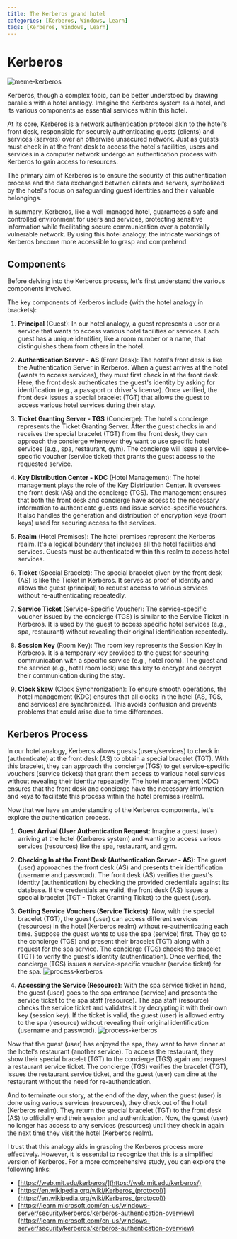 ```yaml
---
title: The Kerberos grand hotel
categories: [Kerberos, Windows, Learn]
tags: [Kerberos, Windows, Learn]
---
```


# Kerberos

![meme-kerberos](/assets/img/posts/kerberos/meme_kerberos.png)


Kerberos, though a complex topic, can be better understood by drawing parallels with a hotel analogy. Imagine the Kerberos system as a hotel, and its various components as essential services within this hotel.

At its core, Kerberos is a network authentication protocol akin to the hotel's front desk, responsible for securely authenticating guests (clients) and services (servers) over an otherwise unsecured network. Just as guests must check in at the front desk to access the hotel's facilities, users and services in a computer network undergo an authentication process with Kerberos to gain access to resources.

The primary aim of Kerberos is to ensure the security of this authentication process and the data exchanged between clients and servers, symbolized by the hotel's focus on safeguarding guest identities and their valuable belongings.

In summary, Kerberos, like a well-managed hotel, guarantees a safe and controlled environment for users and services, protecting sensitive information while facilitating secure communication over a potentially vulnerable network. By using this hotel analogy, the intricate workings of Kerberos become more accessible to grasp and comprehend.



## <span style="color: var(--link-color);">Components</span>
Before delving into the Kerberos process, let's first understand the various components involved.

The key components of Kerberos include (with the hotel analogy in brackets):
1. **Principal** (Guest): In our hotel analogy, a guest represents a user or a service that wants to access various hotel facilities or services. Each guest has a unique identifier, like a room number or a name, that distinguishes them from others in the hotel.

2. **Authentication Server - AS** (Front Desk): The hotel's front desk is like the Authentication Server in Kerberos. When a guest arrives at the hotel (wants to access services), they must first check in at the front desk. Here, the front desk authenticates the guest's identity by asking for identification (e.g., a passport or driver's license). Once verified, the front desk issues a special bracelet (TGT) that allows the guest to access various hotel services during their stay.

3. **Ticket Granting Server - TGS** (Concierge): The hotel's concierge represents the Ticket Granting Server. After the guest checks in and receives the special bracelet (TGT) from the front desk, they can approach the concierge whenever they want to use specific hotel services (e.g., spa, restaurant, gym). The concierge will issue a service-specific voucher (service ticket) that grants the guest access to the requested service.

4. **Key Distribution Center - KDC** (Hotel Management): The hotel management plays the role of the Key Distribution Center. It oversees the front desk (AS) and the concierge (TGS). The management ensures that both the front desk and concierge have access to the necessary information to authenticate guests and issue service-specific vouchers. It also handles the generation and distribution of encryption keys (room keys) used for securing access to the services.

5. **Realm** (Hotel Premises): The hotel premises represent the Kerberos realm. It's a logical boundary that includes all the hotel facilities and services. Guests must be authenticated within this realm to access hotel services.

6. **Ticket** (Special Bracelet): The special bracelet given by the front desk (AS) is like the Ticket in Kerberos. It serves as proof of identity and allows the guest (principal) to request access to various services without re-authenticating repeatedly.

7. **Service Ticket** (Service-Specific Voucher): The service-specific voucher issued by the concierge (TGS) is similar to the Service Ticket in Kerberos. It is used by the guest to access specific hotel services (e.g., spa, restaurant) without revealing their original identification repeatedly.

8. **Session Key** (Room Key): The room key represents the Session Key in Kerberos. It is a temporary key provided to the guest for securing communication with a specific service (e.g., hotel room). The guest and the service (e.g., hotel room lock) use this key to encrypt and decrypt their communication during the stay.

9. **Clock Skew** (Clock Synchronization): To ensure smooth operations, the hotel management (KDC) ensures that all clocks in the hotel (AS, TGS, and services) are synchronized. This avoids confusion and prevents problems that could arise due to time differences.


## <span style="color: var(--link-color);">Kerberos Process</span>

In our hotel analogy, Kerberos allows guests (users/services) to check in (authenticate) at the front desk (AS) to obtain a special bracelet (TGT). With this bracelet, they can approach the concierge (TGS) to get service-specific vouchers (service tickets) that grant them access to various hotel services without revealing their identity repeatedly. The hotel management (KDC) ensures that the front desk and concierge have the necessary information and keys to facilitate this process within the hotel premises (realm). 

Now that we have an understanding of the Kerberos components, let's explore the authentication process.
1. **Guest Arrival (User Authentication Request**: Imagine a guest (user) arriving at the hotel (Kerberos system) and wanting to access various services (resources) like the spa, restaurant, and gym.

2. **Checking In at the Front Desk (Authentication Server - AS)**:
The guest (user) approaches the front desk (AS) and presents their identification (username and password).
The front desk (AS) verifies the guest's identity (authentication) by checking the provided credentials against its database.
If the credentials are valid, the front desk (AS) issues a special bracelet (TGT - Ticket Granting Ticket) to the guest (user).

3. **Getting Service Vouchers (Service Tickets)**:
Now, with the special bracelet (TGT), the guest (user) can access different services (resources) in the hotel (Kerberos realm) without re-authenticating each time.
Suppose the guest wants to use the spa (service) first. They go to the concierge (TGS) and present their bracelet (TGT) along with a request for the spa service.
The concierge (TGS) checks the bracelet (TGT) to verify the guest's identity (authentication). Once verified, the concierge (TGS) issues a service-specific voucher (service ticket) for the spa.
![process-kerberos](/assets/img/posts/kerberos/kerberos-hotel1.jpg)

4. **Accessing the Service (Resource)**:
With the spa service ticket in hand, the guest (user) goes to the spa entrance (service) and presents the service ticket to the spa staff (resource).
The spa staff (resource) checks the service ticket and validates it by decrypting it with their own key (session key).
If the ticket is valid, the guest (user) is allowed entry to the spa (resource) without revealing their original identification (username and password).
![process-kerberos](/assets/img/posts/kerberos/kerberos-hotel2.jpg)


Now that the guest (user) has enjoyed the spa, they want to have dinner at the hotel's restaurant (another service). To access the restaurant, they show their special bracelet (TGT) to the concierge (TGS) again and request a restaurant service ticket.
The concierge (TGS) verifies the bracelet (TGT), issues the restaurant service ticket, and the guest (user) can dine at the restaurant without the need for re-authentication.

And to terminate our story, at the end of the day, when the guest (user) is done using various services (resources), they check out of the hotel (Kerberos realm).
They return the special bracelet (TGT) to the front desk (AS) to officially end their session and authentication.
Now, the guest (user) no longer has access to any services (resources) until they check in again the next time they visit the hotel (Kerberos realm).



I trust that this analogy aids in grasping the Kerberos process more effectively. However, it is essential to recognize that this is a simplified version of Kerberos. For a more comprehensive study, you can explore the following links:

- [https://web.mit.edu/kerberos/](https://web.mit.edu/kerberos/)
- [https://en.wikipedia.org/wiki/Kerberos_(protocol)](https://en.wikipedia.org/wiki/Kerberos_(protocol))
- [https://learn.microsoft.com/en-us/windows-server/security/kerberos/kerberos-authentication-overview](https://learn.microsoft.com/en-us/windows-server/security/kerberos/kerberos-authentication-overview)